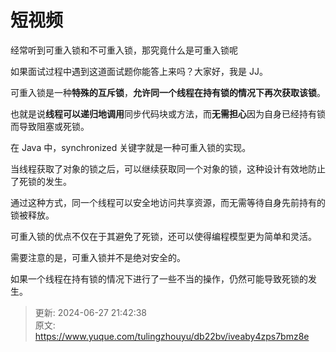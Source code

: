 # 短视频

经常听到可重入锁和不可重入锁，那究竟什么是可重入锁呢



如果面试过程中遇到这道面试题你能答上来吗？大家好，我是 JJ。



可重入锁是一种**特殊的互斥锁**，**允许同一个线程在持有锁的情况下再次获取该锁**。



也就是说**线程可以递归地调用**同步代码块或方法，而**无需担心**因为自身已经持有锁而导致阻塞或死锁。



在 Java 中，synchronized 关键字就是一种可重入锁的实现。



当线程获取了对象的锁之后，可以继续获取同一个对象的锁，这种设计有效地防止了死锁的发生。



通过这种方式，同一个线程可以安全地访问共享资源，而无需等待自身先前持有的锁被释放。



可重入锁的优点不仅在于其避免了死锁，还可以使得编程模型更为简单和灵活。



需要注意的是，可重入锁并不是绝对安全的。



如果一个线程在持有锁的情况下进行了一些不当的操作，仍然可能导致死锁的发生。



> 更新: 2024-06-27 21:42:38  
> 原文: <https://www.yuque.com/tulingzhouyu/db22bv/iveaby4zps7bmz8e>